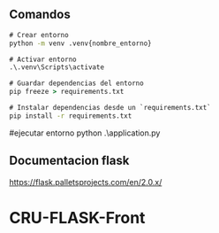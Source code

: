 ## Comandos
```cmd
# Crear entorno
python -m venv .venv{nombre_entorno}

# Activar entorno
.\.venv\Scripts\activate

# Guardar dependencias del entorno
pip freeze > requirements.txt

# Instalar dependencias desde un `requirements.txt`
pip install -r requirements.txt
```

#ejecutar entorno
python .\application.py

## Documentacion flask
https://flask.palletsprojects.com/en/2.0.x/
# CRU-FLASK-Front
